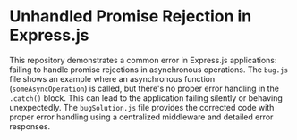 # Unhandled Promise Rejection in Express.js

This repository demonstrates a common error in Express.js applications: failing to handle promise rejections in asynchronous operations.  The `bug.js` file shows an example where an asynchronous function (`someAsyncOperation`) is called, but there's no proper error handling in the `.catch()` block.  This can lead to the application failing silently or behaving unexpectedly.  The `bugSolution.js` file provides the corrected code with proper error handling using a centralized middleware and detailed error responses.